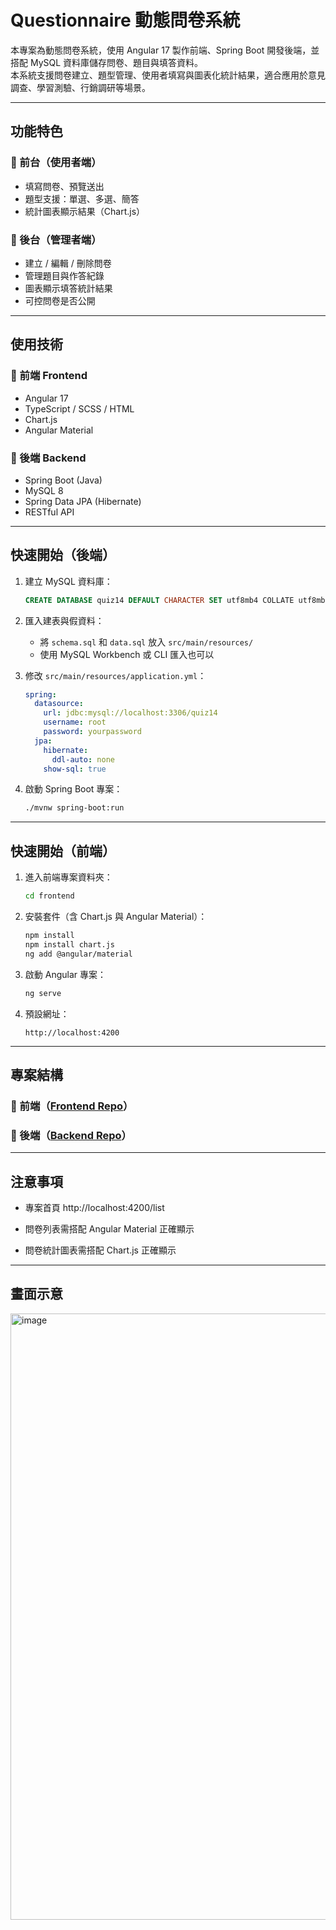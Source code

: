# Questionnaire 動態問卷系統

本專案為動態問卷系統，使用 Angular 17 製作前端、Spring Boot 開發後端，並搭配 MySQL 資料庫儲存問卷、題目與填答資料。  
本系統支援問卷建立、題型管理、使用者填寫與圖表化統計結果，適合應用於意見調查、學習測驗、行銷調研等場景。

---

## 功能特色

### 🔹 前台（使用者端）

- 填寫問卷、預覽送出
- 題型支援：單選、多選、簡答
- 統計圖表顯示結果（Chart.js）

### 🔸 後台（管理者端）

- 建立 / 編輯 / 刪除問卷
- 管理題目與作答紀錄
- 圖表顯示填答統計結果
- 可控問卷是否公開

---

## 使用技術

### 🔹 前端 Frontend

- Angular 17
- TypeScript / SCSS / HTML
- Chart.js
- Angular Material

### 🔸 後端 Backend

- Spring Boot (Java)
- MySQL 8
- Spring Data JPA (Hibernate)
- RESTful API

---

## 快速開始（後端）

1. 建立 MySQL 資料庫：

   ```sql
   CREATE DATABASE quiz14 DEFAULT CHARACTER SET utf8mb4 COLLATE utf8mb4_unicode_ci;
   ```

2. 匯入建表與假資料：

   - 將 `schema.sql` 和 `data.sql` 放入 `src/main/resources/`
   - 使用 MySQL Workbench 或 CLI 匯入也可以

3. 修改 `src/main/resources/application.yml`：

   ```yaml
   spring:
     datasource:
       url: jdbc:mysql://localhost:3306/quiz14
       username: root
       password: yourpassword
     jpa:
       hibernate:
         ddl-auto: none
       show-sql: true
   ```

4. 啟動 Spring Boot 專案：

   ```bash
   ./mvnw spring-boot:run
   ```

---

## 快速開始（前端）

1. 進入前端專案資料夾：

   ```bash
   cd frontend
   ```

2. 安裝套件（含 Chart.js 與 Angular Material）：

   ```bash
   npm install
   npm install chart.js
   ng add @angular/material
   ```

3. 啟動 Angular 專案：

   ```bash
   ng serve
   ```

4. 預設網址：

   ```
   http://localhost:4200
   ```

---

## 專案結構
### 🔹 前端（[Frontend Repo](https://github.com/chenhsin88/Questionnaire)）

### 🔸 後端（[Backend Repo](https://github.com/chenhsin88/quiz14)）

---

## 注意事項
- 專案首頁 http://localhost:4200/list

- 問卷列表需搭配 Angular Material 正確顯示

- 問卷統計圖表需搭配 Chart.js 正確顯示

---

## 畫面示意
<img width="1914" height="970" alt="image" src="https://github.com/user-attachments/assets/1ee45138-9c8f-4bed-a451-4da1857851f3" />


